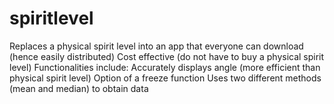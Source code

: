 # spiritlevel

Replaces a physical spirit level into an app that everyone can download (hence easily distributed)
Cost effective (do not have to buy a physical spirit level)
Functionalities include:
Accurately displays angle (more efficient than physical spirit level)
Option of a freeze function 
Uses two different methods (mean and median) to obtain data
